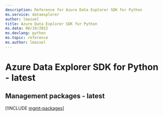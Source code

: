 ```yaml
---
description: Reference for Azure Data Explorer SDK for Python
ms.service: dataexplorer
author: lmazuel
title: Azure Data Explorer SDK for Python
ms.data: 08/19/2022
ms.devlang: python
ms.topic: reference
ms.author: lmazuel
---
```

# Azure Data Explorer SDK for Python - latest

## Management packages - latest
[!INCLUDE [mgmt-packages](data-explorer-mgmt-index.md)]